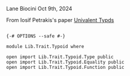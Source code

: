 Lane Biocini
Oct 9th, 2024

From Iosif Petrakis's paper [Univalent Typds](https://arxiv.org/abs/2205.06651v1)

```

{-# OPTIONS --safe #-}

module Lib.Trait.Typoid where

open import Lib.Trait.Typoid.Type public
open import Lib.Trait.Typoid.Equality public
open import Lib.Trait.Typoid.Function public
